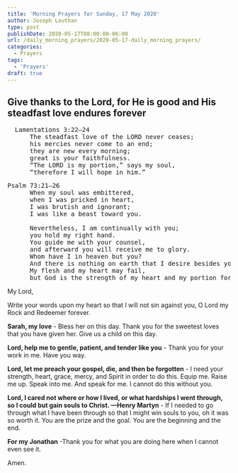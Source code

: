 ```yaml
---
title: 'Morning Prayers for Sunday, 17 May 2020'
author: Joseph Louthan
type: post
publishDate: 2020-05-17T08:00:00-06:00
url: /daily_morning_prayers/2020-05-17-daily_morning_prayers/
categories:
  - Prayers
tags:
  - 'Prayers'
draft: true
---
```

## Give thanks to the Lord, for He is good and His steadfast love endures forever

<pre>
  Lamentations 3:22–24
      The steadfast love of the LORD never ceases; 
      his mercies never come to an end; 
      they are new every morning; 
      great is your faithfulness. 
      “The LORD is my portion,” says my soul, 
      “therefore I will hope in him.”</pre>

<pre>Psalm 73:21–26
      When my soul was embittered, 
      when I was pricked in heart, 
      I was brutish and ignorant; 
      I was like a beast toward you.

      Nevertheless, I am continually with you; 
      you hold my right hand. 
      You guide me with your counsel, 
      and afterward you will receive me to glory. 
      Whom have I in heaven but you? 
      And there is nothing on earth that I desire besides you. 
      My flesh and my heart may fail, 
      but God is the strength of my heart and my portion forever.</pre>



My Lord,

Write your words upon my heart so that I will not sin against you, O Lord my Rock and Redeemer forever.

**Sarah, my love** - Bless her on this day. Thank you for the sweetest loves that you have given her. Give us a child on this day. 

**Lord, help me to gentle, patient, and tender like you** - Thank you for your work in me. Have you way.

**Lord, let me preach your gospel, die, and then be forgotten** - I need your strength, heart, grace, mercy, and Spirit in order to do this. Equip me. Raise me up. Speak into me. And speak for me. I cannot do this without you.

**Lord, I cared not where or how I lived, or what hardships I went through, so I could but gain souls to Christ. —Henry Martyn** - If I needed to go through what I have been through so that I might win souls to you, oh it was so worth it. You are the prize and the goal. You are the beginning and the end. 

**For my Jonathan** -Thank you for what you are doing here when I cannot even see it.

Amen.

